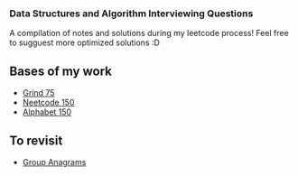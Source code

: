 ### Data Structures and Algorithm Interviewing Questions

A compilation of notes and solutions during my leetcode process!
Feel free to sugguest more optimized solutions :D

## Bases of my work

- [Grind 75](https://www.techinterviewhandbook.org/grind75)
- [Neetcode 150](https://neetcode.io/practice)
- [Alphabet 150](https://alphabet150.com/)

## To revisit

- [Group Anagrams](https://leetcode.com/problems/group-anagrams/)
